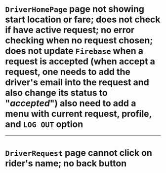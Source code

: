 # `DriverHomePage` page not showing start location or fare; does not check if have active request; no error checking when no request chosen; does not update `Firebase` when a request is accepted (when accept a request, one needs to add the driver's email into the request and also change its status to "*accepted*") also need to add a menu with current request, profile, and `LOG OUT` option
----------
# `DriverRequest` page cannot click on rider's name; no back button
